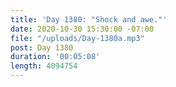 ```yaml
---
title: 'Day 1380: "Shock and awe."'
date: 2020-10-30 15:30:00 -07:00
file: "/uploads/Day-1380a.mp3"
post: Day 1380
duration: '00:05:08'
length: 4094754
---
```


